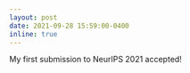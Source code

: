 ```yaml
---
layout: post
date: 2021-09-28 15:59:00-0400
inline: true
---
```


My first submission to NeurIPS 2021 accepted!
